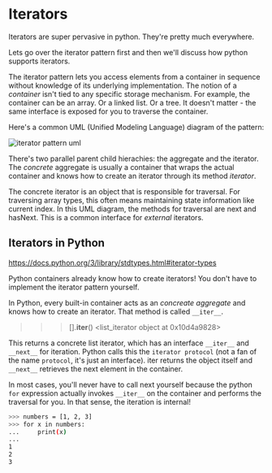 # Iterators

Iterators are super pervasive in python. They're pretty much everywhere.

Lets go over the iterator pattern first and then we'll discuss how python supports iterators.

The iterator pattern lets you access elements from a container in sequence without knowledge of its underlying implementation. The notion of a _container_ isn't tied to any specific storage mechanism. For example, the container can be an array. Or a linked list. Or a tree. It doesn't matter - the same interface is exposed for you to traverse the container.

Here's a common UML (Unified Modeling Language) diagram of the pattern: 

![iterator pattern uml](https://en.wikipedia.org/wiki/Iterator_pattern#/media/File:Iterator_UML_class_diagram.svg)

There's two parallel parent child hierachies: the aggregate and the iterator. The _concrete_ aggregate is usually a container that wraps the actual container and knows how to create an iterator through its method _iterator_.

The concrete iterator is an object that is responsible for traversal. For traversing array types, this often means maintaining state information like current index. In this UML diagram, the methods for traversal are next and hasNext. This is a common interface for _external_ iterators.

## Iterators in Python

https://docs.python.org/3/library/stdtypes.html#iterator-types


Python containers already know how to create iterators! You don't have to implement the iterator pattern yourself.

In Python, every built-in container acts as an _concreate aggregate_ and knows how to create an iterator. That method is called `__iter__`.

>>> [].__iter__()
<list_iterator object at 0x10d4a9828>

This returns a concrete list iterator, which has an interface `__iter__` and `__next__` for iteration. Python calls this the `iterator protocol` (not a fan of the name `protocol`, it's just an interface). iter returns the object itself and `__next__` retrieves the next element in the container.

In most cases, you'll never have to call next yourself because the python `for` expression actually invokes `__iter__` on the container and performs the traversal for you. In that sense, the iteration is internal!

```bash
>>> numbers = [1, 2, 3]
>>> for x in numbers:
...     print(x)
...
1
2
3
```